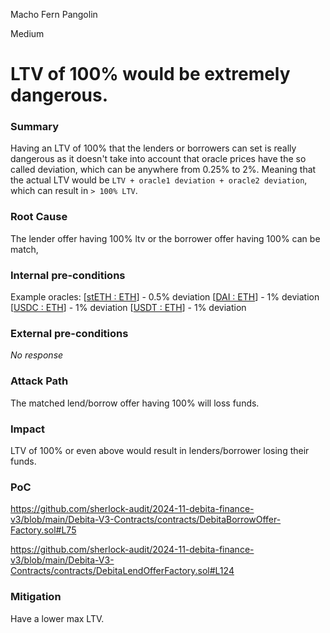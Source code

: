 Macho Fern Pangolin

Medium

# LTV of 100% would be extremely dangerous.

### Summary

Having an LTV of 100% that the lenders or borrowers can set is really dangerous as it doesn't take into account that oracle prices have the so called deviation, which can be anywhere from 0.25% to 2%. Meaning that the actual LTV would be `LTV + oracle1 deviation + oracle2 deviation`, which can result in `> 100% LTV`.


### Root Cause

The lender offer having 100% ltv or the borrower offer having 100% can be match, 

### Internal pre-conditions

Example oracles:
[[stETH : ETH](https://data.chain.link/feeds/ethereum/mainnet/steth-eth)] - 0.5% deviation
[[DAI : ETH](https://data.chain.link/feeds/ethereum/mainnet/dai-eth)] - 1% deviation
[[USDC : ETH](https://data.chain.link/feeds/ethereum/mainnet/usdc-eth)] - 1% deviation
[[USDT : ETH](https://data.chain.link/feeds/ethereum/mainnet/usdt-eth)]  - 1% deviation

### External pre-conditions

_No response_

### Attack Path

The matched lend/borrow offer having 100% will loss funds.

### Impact

LTV of 100% or even above would result in lenders/borrower losing their funds.

### PoC

https://github.com/sherlock-audit/2024-11-debita-finance-v3/blob/main/Debita-V3-Contracts/contracts/DebitaBorrowOffer-Factory.sol#L75

https://github.com/sherlock-audit/2024-11-debita-finance-v3/blob/main/Debita-V3-Contracts/contracts/DebitaLendOfferFactory.sol#L124

### Mitigation

Have a lower max LTV.